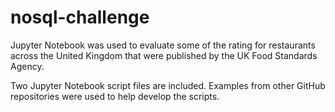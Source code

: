 # nosql-challenge

Jupyter Notebook was used to evaluate some of the rating for restaurants across the United Kingdom that were published by the UK Food Standards Agency.

Two Jupyter Notebook script files are included. Examples from other GitHub repositories were used to help develop the scripts.
